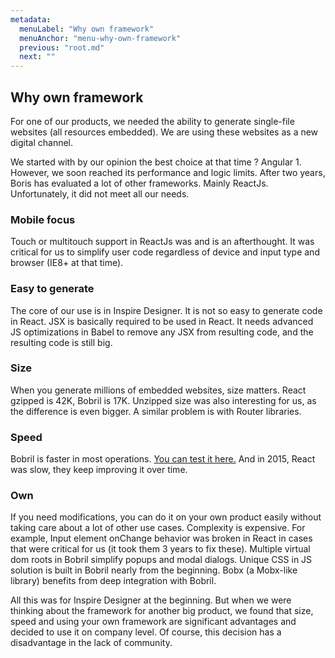 ```yaml
---
metadata:
  menuLabel: "Why own framework"
  menuAnchor: "menu-why-own-framework"
  previous: "root.md"
  next: ""
---
```


<h2 id="menu-why-own-framework">Why own framework</h2>
For one of our products, we needed the ability to generate single-file websites (all resources embedded). We are using these websites as a new digital channel.

We started with by our opinion the best choice at that time ? Angular 1. However, we soon reached its performance and logic limits. After two years, Boris has evaluated a lot of other frameworks. Mainly ReactJs. Unfortunately, it did not meet all our needs.

### Mobile focus
Touch or multitouch support in ReactJs was and is an afterthought. It was critical for us to simplify user code regardless of device and input type and browser (IE8+ at that time).

### Easy to generate
The core of our use is in Inspire Designer. It is not so easy to generate code in React. JSX is basically required to be used in React. It needs advanced JS optimizations in Babel to remove any JSX from resulting code, and the resulting code is still big.

### Size
When you generate millions of embedded websites, size matters. React gzipped is 42K, Bobril is 17K. Unzipped size was also interesting for us, as the difference is even bigger. A similar problem is with Router libraries.

### Speed
Bobril is faster in most operations. [You can test it here.](https://localvoid.github.io/uibench/) And in 2015, React was slow, they keep improving it over time.

### Own
If you need modifications, you can do it on your own product easily without taking care about a lot of other use cases. Complexity is expensive. For example, Input element onChange behavior was broken in React in cases that were critical for us (it took them 3 years to fix these). Multiple virtual dom roots in Bobril simplify popups and modal dialogs. Unique CSS in JS solution is built in Bobril nearly from the beginning. Bobx (a Mobx-like library) benefits from deep integration with Bobril.

All this was for Inspire Designer at the beginning. But when we were thinking about the framework for another big product, we found that size, speed and using your own framework are significant advantages and decided to use it on company level. Of course, this decision has a disadvantage in the lack of community.
